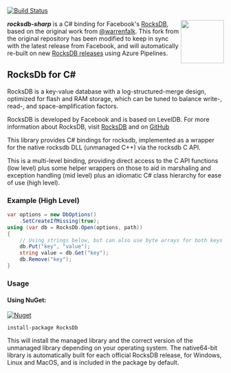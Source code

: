 
[![Build Status](https://dev.azure.com/curiosity-ai/mosaik/_apis/build/status/rocksdb-sharp?branchName=master)](https://dev.azure.com/curiosity-ai/mosaik/_build/latest?definitionId=20&branchName=master)


<a href="https://curiosity.ai"><img src="https://curiosity.ai/assets/images/logos/curiosity.png" width="100" height="100" align="right" /></a>

_**rocksdb-sharp**_ is a C# binding for Facebook's [RocksDB](https://github.com/facebook/rocksdb/), based on the original work from [@warrenfalk](https://github.com/warrenfalk). This fork from the original repository has been modified to keep in sync with the latest release from Facebook, and will automatically re-built on new [RocksDB releases](https://github.com/facebook/rocksdb/releases) using Azure Pipelines.

## RocksDb for C# #
RocksDB is a key-value database with a log-structured-merge design, optimized for flash and RAM storage,
which can be tuned to balance write-, read-, and space-amplification factors.

RocksDB is developed by Facebook and is based on LevelDB.
For more information about RocksDB, visit [RocksDB](http://rocksdb.org/) and on [GitHub](https://github.com/facebook/rocksdb)

This library provides C# bindings for rocksdb, implemented as a wrapper for the native rocksdb DLL (unmanaged C++) via the rocksdb C API.

This is a multi-level binding, 
providing direct access to the C API functions (low level) 
plus some helper wrappers on those to aid in marshaling and exception handling (mid level) 
plus an idiomatic C# class hierarchy for ease of use (high level).

### Example (High Level)

```csharp
var options = new DbOptions()
    .SetCreateIfMissing(true);
using (var db = RocksDb.Open(options, path))
{
    // Using strings below, but can also use byte arrays for both keys and values
    db.Put("key", "value");
    string value = db.Get("key");
    db.Remove("key");
}
```
### Usage

#### Using NuGet:

[![Nuget](https://img.shields.io/nuget/v/rocksdb.svg?maxAge=0&colorB=brightgreen)](https://www.nuget.org/packages/rocksdb/) 

```
install-package RocksDb
```

This will install the managed library and the correct version of the unmanaged library depending on your operating system. The native64-bit library is automatically built for each official RocksDB release, for Windows, Linux and MacOS, and is included in the package by default.


